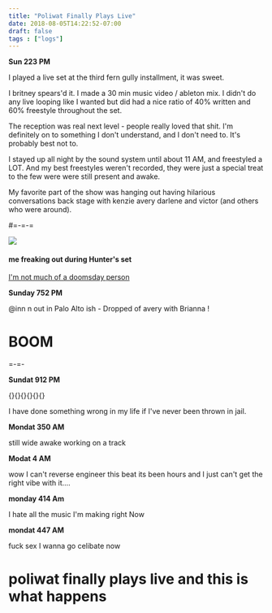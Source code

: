 ```yaml
---
title: "Poliwat Finally Plays Live"
date: 2018-08-05T14:22:52-07:00
draft: false
tags : ["logs"]
---
```

**Sun 223 PM**

I played a live set at the third fern gully installment, it was sweet.

I britney spears'd it. I made a 30 min music video / ableton mix. I didn't do any live looping like I wanted but did had a nice ratio of 40% written and 60% freestyle throughout the set.

The reception was real next level - people really loved that shit. I'm definitely on to something I don't understand, and I don't need to. It's probably best not to.

I stayed up all night by the sound system until about 11 AM, and freestyled a LOT. And my best freestyles weren't recorded, they were just a special treat to the few were were still present and awake.

My favorite part of the show was hanging out having hilarious conversations back stage with kenzie avery darlene and victor (and others who were around).

#=-=-=

<img src="/images/huntermichaelfern3.jpg">

#### me freaking out during Hunter's set



<a href="http://www.hkhinc.com/newmexico/albuquerque/doomsday/">I'm not much of a doomsday person</a>




**Sunday 752 PM**

@inn n out in Palo Alto ish - Dropped of avery with Brianna !

# BOOM



=-=-










**Sundat 912 PM**

{}{}{}{}{}{}

I have done something wrong in my life if I've never been thrown in jail.


**Mondat 350 AM**

still wide awake
working on a track



**Modat 4 AM**

wow I can't reverse engineer this beat its been hours and I just can't get the right vibe with it....


**monday 414 Am**

I hate all the music I'm making right Now



**mondat 447 AM**

fuck sex I wanna go celibate now

# poliwat finally plays live and this is what happens
